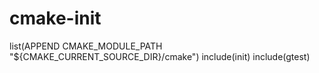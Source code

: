 # cmake-init

list(APPEND CMAKE_MODULE_PATH "${CMAKE_CURRENT_SOURCE_DIR}/cmake")
include(init)
include(gtest)
